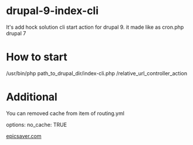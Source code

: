 # drupal-9-index-cli
It's add hock solution cli start action  for drupal 9. it made like as cron.php drupal 7 

# How to start
/usr/bin/php path_to_drupal_dir/index-cli.php /relative_url_controller_action

# Additional
You can removed cache from item of routing.yml

options:
    no_cache: TRUE

<a href="https://epicsaver.com">epicsaver.com</a>
